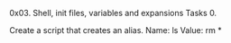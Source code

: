 0x03. Shell, init files, variables and expansions
Tasks 0. <o>

Create a script that creates an alias.
Name: ls
Value: rm *
